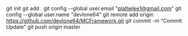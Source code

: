 git init
git add .
git config --global user.email "platlwlee1@gmail.com"
git config --global user.name "devlone64"
git remote add origin https://github.com/devlone64/MCFramework.git
git commit -m “Commit Update”
git push origin master